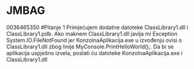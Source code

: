 # JMBAG
0036465350
#Pitanje 1
Primjećujem dodatne datoteke ClassLibrary1.dll i ClassLibrary1.pdb. Ako maknem ClassLibrary1.dll javlja mi Exception System.IO.FileNotFound jer KonzolnaAplikacija.exe u izvođenju ovisi o ClassLibrary1.dll zbog linije MyConsole.PrintHelloWorld();. Da bi se aplikacija uspješno izvela, poslati ću datoteke KonzolnaAplikacija.exe i ClassLibrary1.dll
